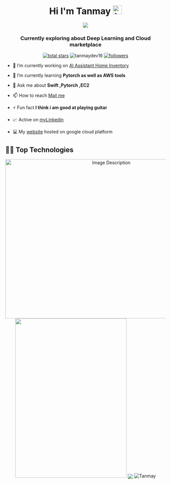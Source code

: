 <h1 align="center">Hi I'm Tanmay <img src="https://user-images.githubusercontent.com/1303154/88677602-1635ba80-d120-11ea-84d8-d263ba5fc3c0.gif" width="28px" height="28px" alt="hi"></h1>
<p align="center">
  <a href="https://github.com/DenverCoder1/TanmayDev16">
    <img src="https://readme-typing-svg.demolab.com/?lines=Native-IOS%20and%20Deep%20Learning%20Engineer;Always%20exploring%20new%20stacks&font=Fira%20Code&center=true&width=500&height=45&color=ac913d&vCenter=true&pause=1000&size=22" /></a>
</p>

<h3 align="center">Currently exploring about Deep Learning and Cloud marketplace</h3>
<p align="center">
<a href="https://github.com/DenverCoder1?tab=repositories&sort=stargazers">
    <img alt="total stars" title="Total stars on GitHub" src="https://custom-icon-badges.demolab.com/github/stars/TanmayDev16?color=55960c&style=for-the-badge&labelColor=488207&logo=star"/></a>

<img src="https://komarev.com/ghpvc/?username=tanmaydev16&label=Profile%20views&color=ff0000&labelColor=ff0000&style=for-the-badge" alt="tanmaydev16" /> 

<a href="https://github.com/TanmayDev16?tab=followers">
    <img alt="followers" title="Follow me on Github" src="https://custom-icon-badges.demolab.com/github/followers/TanmayDev16?color=236ad3&labelColor=1155ba&style=for-the-badge&logo=person-add&label=Follow&logoColor=white"/></a>
</p>

- 🔭 I’m currently working on [AI Assistant Home Inventory](https://github.com/TanmayDev16/Home_Inventory)

- 🌱 I’m currently learning **Pytorch as well as AWS tools**

- 💬 Ask me about **Swift ,Pytorch ,EC2**

- 📫 How to reach [Mail me](srivastava.tanmay.162003@gmail.com)

- ⚡ Fun fact **I think i am good at playing guitar**

- 📈 Active on [myLinkedin](https://www.linkedin.com/in/tanmay-srivastava-a0338623a/)

- 💻 My [website](http://tanmayy.tech) hosted on google cloud platform

<h2> 👨‍💻 Top Technologies</h2>
<p align="center">
<img src="https://github.com/TanmayDev16/TanmayDev16/assets/105355308/96e65df9-181a-4e4f-bfa8-88cd4bab458c" alt="Image Description" width="650" height="500">
<img src="https://github-readme-stats.vercel.app/api/top-langs/?username=TanmayDev16&theme=buefy&hide_border=true" height="500" width="350"/>
<img align="center" src="https://github-readme-activity-graph.vercel.app/graph?username=TanmayDev16&bg_color=000000&color=ffffff&line=ce7e00&point=559ed4&area=true&hide_border=true"/>
<img src="https://github-readme-stats.vercel.app/api?username=TanmayDev16&show_icons=true" alt="Tanmay" />
</p>

